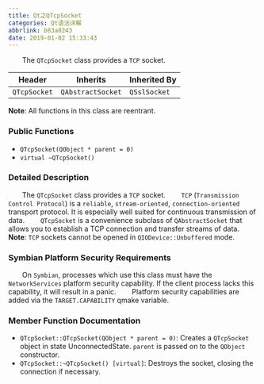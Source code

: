 ```yaml
---
title: Qt之QTcpSocket
categories: Qt语法详解
abbrlink: b83a0243
date: 2019-01-02 15:33:43
---
```

&emsp;&emsp;The `QTcpSocket` class provides a `TCP` socket.<!--more-->

Header       | Inherits          | Inherited By
-------------|-------------------|-------------
`QTcpSocket` | `QAbstractSocket` | `QSslSocket`

**Note**: All functions in this class are reentrant.

### Public Functions

- `QTcpSocket(QObject * parent = 0)`
- `virtual ~QTcpSocket()`

### Detailed Description

&emsp;&emsp;The `QTcpSocket` class provides a `TCP` socket.
&emsp;&emsp;`TCP` (`Transmission Control Protocol`) is a `reliable`, `stream-oriented`, `connection-oriented` transport protocol. It is especially well suited for continuous transmission of data.
&emsp;&emsp;`QTcpSocket` is a convenience subclass of `QAbstractSocket` that allows you to establish a TCP connection and transfer streams of data.
&emsp;&emsp;**Note**: `TCP` sockets cannot be opened in `QIODevice::Unbuffered` mode.

### Symbian Platform Security Requirements

&emsp;&emsp;On `Symbian`, processes which use this class must have the `NetworkServices` platform security capability. If the client process lacks this capability, it will result in a panic.
&emsp;&emsp;Platform security capabilities are added via the `TARGET.CAPABILITY` qmake variable.

### Member Function Documentation

- `QTcpSocket::QTcpSocket(QObject * parent = 0)`: Creates a `QTcpSocket` object in state UnconnectedState. `parent` is passed on to the `QObject` constructor.
- `QTcpSocket::~QTcpSocket() [virtual]`: Destroys the socket, closing the connection if necessary.